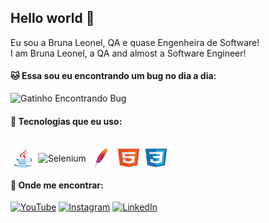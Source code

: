 ## Hello world 👋

Eu sou a Bruna Leonel, QA e quase Engenheira de Software!  
I am Bruna Leonel, a QA and almost a Software Engineer!


#### 🐱 Essa sou eu encontrando um bug no dia a dia:

<img src="https://media.tenor.com/29Ok5pc0ivAAAAAM/gatinho-gato.gif" width="200" height="200" alt="Gatinho Encontrando Bug" />


#### 🚀 Tecnologias que eu uso:

<div style="display: inline_block"><br>
  <img align="center" alt="Java" height="30" width="40" src="https://raw.githubusercontent.com/devicons/devicon/master/icons/java/java-original.svg" />
  <img align="center" alt="Selenium" height="30" width="40" src="https://cdn.jsdelivr.net/gh/devicons/devicon/icons/selenium/selenium-original.svg" />
  <img align="center" alt="Maven" height="30" width="40" src="https://raw.githubusercontent.com/devicons/devicon/master/icons/apache/apache-original.svg" />
  <img align="center" alt="HTML" height="30" width="40" src="https://raw.githubusercontent.com/devicons/devicon/master/icons/html5/html5-original.svg" />
  <img align="center" alt="CSS" height="30" width="40" src="https://raw.githubusercontent.com/devicons/devicon/master/icons/css3/css3-original.svg" />
</div>


#### 📲 Onde me encontrar:

[![YouTube](https://img.shields.io/badge/YouTube-FF0000?style=for-the-badge&logo=youtube&logoColor=white)](https://www.youtube.com/@brunapsleonel)
[![Instagram](https://img.shields.io/badge/-Instagram-%23E4405F?style=for-the-badge&logo=instagram&logoColor=white)](https://www.instagram.com/bruleonel/)
[![LinkedIn](https://img.shields.io/badge/-LinkedIn-%230077B5?style=for-the-badge&logo=linkedin&logoColor=white)](https://www.linkedin.com/in/brupsl/)
